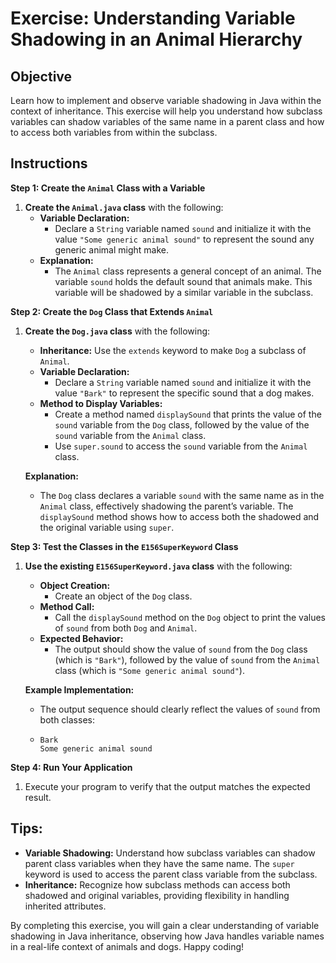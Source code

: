 # Exercise: Understanding Variable Shadowing in an Animal Hierarchy

## Objective
Learn how to implement and observe variable shadowing in Java within the context of inheritance. This exercise will help you understand how subclass variables can shadow variables of the same name in a parent class and how to access both variables from within the subclass.

## Instructions

**Step 1: Create the `Animal` Class with a Variable**

1. **Create the `Animal.java` class** with the following:
    - **Variable Declaration:**
        - Declare a `String` variable named `sound` and initialize it with the value `"Some generic animal sound"` to represent the sound any generic animal might make.
    - **Explanation:**
        - The `Animal` class represents a general concept of an animal. The variable `sound` holds the default sound that animals make. This variable will be shadowed by a similar variable in the subclass.

**Step 2: Create the `Dog` Class that Extends `Animal`**

1. **Create the `Dog.java` class** with the following:
    - **Inheritance:** Use the `extends` keyword to make `Dog` a subclass of `Animal`.
    - **Variable Declaration:**
        - Declare a `String` variable named `sound` and initialize it with the value `"Bark"` to represent the specific sound that a dog makes.
    - **Method to Display Variables:**
        - Create a method named `displaySound` that prints the value of the `sound` variable from the `Dog` class, followed by the value of the `sound` variable from the `Animal` class.
        - Use `super.sound` to access the `sound` variable from the `Animal` class.

   **Explanation:**
    - The `Dog` class declares a variable `sound` with the same name as in the `Animal` class, effectively shadowing the parent’s variable. The `displaySound` method shows how to access both the shadowed and the original variable using `super`.

**Step 3: Test the Classes in the `E156SuperKeyword` Class**

1. **Use the existing `E156SuperKeyword.java` class** with the following:
    - **Object Creation:**
        - Create an object of the `Dog` class.
    - **Method Call:**
        - Call the `displaySound` method on the `Dog` object to print the values of `sound` from both `Dog` and `Animal`.
    - **Expected Behavior:**
        - The output should show the value of `sound` from the `Dog` class (which is `"Bark"`), followed by the value of `sound` from the `Animal` class (which is `"Some generic animal sound"`).

   **Example Implementation:**
    - The output sequence should clearly reflect the values of `sound` from both classes:
    - ```
      Bark
      Some generic animal sound
      ```

**Step 4: Run Your Application**

1. Execute your program to verify that the output matches the expected result.

## Tips:

- **Variable Shadowing:** Understand how subclass variables can shadow parent class variables when they have the same name. The `super` keyword is used to access the parent class variable from the subclass.
- **Inheritance:** Recognize how subclass methods can access both shadowed and original variables, providing flexibility in handling inherited attributes.

By completing this exercise, you will gain a clear understanding of variable shadowing in Java inheritance, observing how Java handles variable names in a real-life context of animals and dogs. Happy coding!
